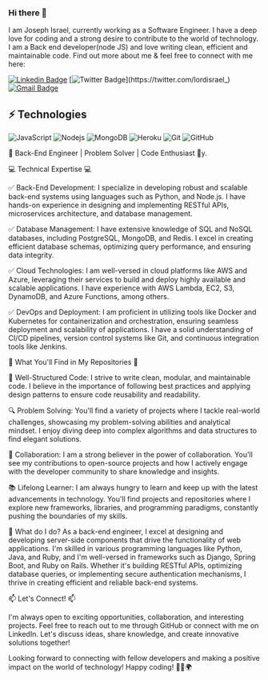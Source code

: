 ### Hi there 👋


I am Joseph Israel, currently working as a Software Engineer. I have a deep love for coding and a strong desire to contribute to the world of technology. I am a Back end developer(node JS) and love writing clean, efficient and maintainable code. Find out more about me & feel free to connect with me here:


[![Linkedin Badge](https://img.shields.io/badge/-lordisrael-blue?style=flat-square&logo=Linkedin&logoColor=white&link=https://www.linkedin.com/in/joseph-israel-6a1000164/)](https://www.linkedin.com/in/joseph-israel-6a1000164/)
[![Twitter Badge](https://img.shields.io/badge/-lordisrael_?style=flat-square&logo=Twitter&logoColor=white&link=https://twitter.com/lordisrael_)](https://twitter.com/lordisrael_)
[![Gmail Badge](https://img.shields.io/badge/-josephisrael206@gmail.com-c14438?style=flat-square&logo=Gmail&logoColor=white&link=mailto:josephisrael206@gmail.com)](mailto:josephisrael206@gmail.com)


## ⚡ Technologies

![JavaScript](https://img.shields.io/badge/-JavaScript-black?style=flat-square&logo=javascript)
![Nodejs](https://img.shields.io/badge/-Nodejs-black?style=flat-square&logo=Node.js)
![MongoDB](https://img.shields.io/badge/-MongoDB-black?style=flat-square&logo=mongodb)
![Heroku](https://img.shields.io/badge/-Heroku-430098?style=flat-square&logo=heroku)
![Git](https://img.shields.io/badge/-Git-black?style=flat-square&logo=git)
![GitHub](https://img.shields.io/badge/-GitHub-181717?style=flat-square&logo=github)


🔧 Back-End Engineer | Problem Solver | Code Enthusiast 🔧y.

💻 Technical Expertise 💻

✅ Back-End Development: I specialize in developing robust and scalable back-end systems using languages such as Python, and Node.js. I have hands-on experience in designing and implementing RESTful APIs, microservices architecture, and database management.

✅ Database Management: I have extensive knowledge of SQL and NoSQL databases, including PostgreSQL, MongoDB, and Redis. I excel in creating efficient database schemas, optimizing query performance, and ensuring data integrity.

✅ Cloud Technologies: I am well-versed in cloud platforms like AWS and Azure, leveraging their services to build and deploy highly available and scalable applications. I have experience with AWS Lambda, EC2, S3, DynamoDB, and Azure Functions, among others.

✅ DevOps and Deployment: I am proficient in utilizing tools like Docker and Kubernetes for containerization and orchestration, ensuring seamless deployment and scalability of applications. I have a solid understanding of CI/CD pipelines, version control systems like Git, and continuous integration tools like Jenkins.

🚀 What You'll Find in My Repositories 🚀

🔧 Well-Structured Code: I strive to write clean, modular, and maintainable code. I believe in the importance of following best practices and applying design patterns to ensure code reusability and readability.

🔍 Problem Solving: You'll find a variety of projects where I tackle real-world challenges, showcasing my problem-solving abilities and analytical mindset. I enjoy diving deep into complex algorithms and data structures to find elegant solutions.

🌟 Collaboration: I am a strong believer in the power of collaboration. You'll see my contributions to open-source projects and how I actively engage with the developer community to share knowledge and insights.

📚 Lifelong Learner: I am always hungry to learn and keep up with the latest advancements in technology. You'll find projects and repositories where I explore new frameworks, libraries, and programming paradigms, constantly pushing the boundaries of my skills.

🔨 What do I do?
As a back-end engineer, I excel at designing and developing server-side components that drive the functionality of web applications. I'm skilled in various programming languages like Python, Java, and Ruby, and I'm well-versed in frameworks such as Django, Spring Boot, and Ruby on Rails. Whether it's building RESTful APIs, optimizing database queries, or implementing secure authentication mechanisms, I thrive in creating efficient and reliable back-end systems.

📫 Let's Connect! 📫

I'm always open to exciting opportunities, collaboration, and interesting projects. Feel free to reach out to me through GitHub or connect with me on LinkedIn. Let's discuss ideas, share knowledge, and create innovative solutions together!


Looking forward to connecting with fellow developers and making a positive impact on the world of technology! Happy coding! 👨‍💻🌍
<!--
**lordisrael/lordisrael** is a ✨ _special_ ✨ repository because its `README.md` (this file) appears on your GitHub profile.

Here are some ideas to get you started:

- 🔭 I’m currently working on ...
- 🌱 I’m currently learning ...
- 👯 I’m looking to collaborate on ...
- 🤔 I’m looking for help with ...
- 💬 Ask me about ...
- 📫 How to reach me: ...
- 😄 Pronouns: ...
- ⚡ Fun fact: ...
-->
